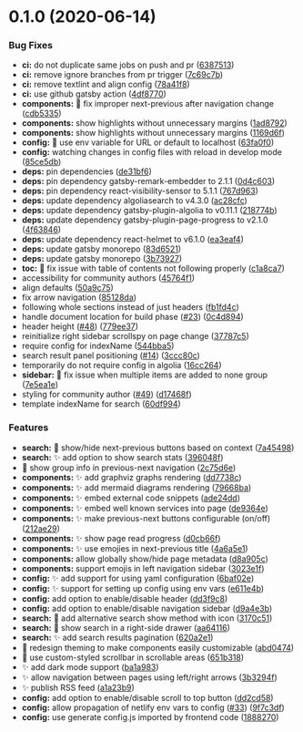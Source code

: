 # 0.1.0 (2020-06-14)


### Bug Fixes

* **ci:** do not duplicate same jobs on push and pr ([6387513](https://github.com/filipowm/gatsby-gitbook-starter/commit/63875138ce7bc2b81d94b73696b9bf8e2c1f80b1))
* **ci:** remove ignore branches from pr trigger ([7c69c7b](https://github.com/filipowm/gatsby-gitbook-starter/commit/7c69c7bc16b5a62ff716554a278b1fd38729ed39))
* **ci:** remove textlint and align config ([78a41f8](https://github.com/filipowm/gatsby-gitbook-starter/commit/78a41f87c9c6f30597596133c8db016313ade713))
* **ci:** use github gatsby action ([4df8770](https://github.com/filipowm/gatsby-gitbook-starter/commit/4df87704185ddaf32a60a40b98b37a3194052deb))
* **components:** :bug: fix improper next-previous after navigation change ([cdb5335](https://github.com/filipowm/gatsby-gitbook-starter/commit/cdb53353790aaa259fee823776eaa04bf7f815f8))
* **components:** show highlights without unnecessary margins ([1ad8792](https://github.com/filipowm/gatsby-gitbook-starter/commit/1ad8792425150178c16e8bb907e06f0556cab877))
* **components:** show highlights without unnecessary margins ([1169d6f](https://github.com/filipowm/gatsby-gitbook-starter/commit/1169d6f4e3b02a14e3d68f5225826b627e888e5a))
* **config:** :bug: use env variable for URL or default to localhost ([63fa0f0](https://github.com/filipowm/gatsby-gitbook-starter/commit/63fa0f093030f2dffbb4e2c44c190f4010583bd4))
* **config:** watching changes in config files with reload in develop mode ([85ce5db](https://github.com/filipowm/gatsby-gitbook-starter/commit/85ce5dbd791a038da9558272a54a5a791e51c1b7))
* **deps:** pin dependencies ([de31bf6](https://github.com/filipowm/gatsby-gitbook-starter/commit/de31bf6a40072b95e393e242050a89b32dc83d5f))
* **deps:** pin dependency gatsby-remark-embedder to 2.1.1 ([0d4c603](https://github.com/filipowm/gatsby-gitbook-starter/commit/0d4c6035a04fc4222143c2afacb15aacd48275d0))
* **deps:** pin dependency react-visibility-sensor to 5.1.1 ([767d963](https://github.com/filipowm/gatsby-gitbook-starter/commit/767d9631e9fea730e37d6b05314ddf237e6e0d65))
* **deps:** update dependency algoliasearch to v4.3.0 ([ac28cfc](https://github.com/filipowm/gatsby-gitbook-starter/commit/ac28cfc1b6d079df2920ac52505aa0be708d25a4))
* **deps:** update dependency gatsby-plugin-algolia to v0.11.1 ([218774b](https://github.com/filipowm/gatsby-gitbook-starter/commit/218774bbe1738d3ba78840d374c684abd9780ef9))
* **deps:** update dependency gatsby-plugin-page-progress to v2.1.0 ([4f63846](https://github.com/filipowm/gatsby-gitbook-starter/commit/4f6384695dfe90bf9adb3ba8521361d261ba75fa))
* **deps:** update dependency react-helmet to v6.1.0 ([ea3eaf4](https://github.com/filipowm/gatsby-gitbook-starter/commit/ea3eaf411decfa81c1ad92b22ea559daecfb485e))
* **deps:** update gatsby monorepo ([83d6521](https://github.com/filipowm/gatsby-gitbook-starter/commit/83d6521c813abbc1020d84e33eff142b2f8a78d3))
* **deps:** update gatsby monorepo ([3b73927](https://github.com/filipowm/gatsby-gitbook-starter/commit/3b7392753c5a8b558305a01e561cf52dc3a19611))
* **toc:** :bug: fix issue with table of contents not following properly ([c1a8ca7](https://github.com/filipowm/gatsby-gitbook-starter/commit/c1a8ca7222ec24c2b71f156d40c4b8f6f5950c8c))
* accessibility for community authors ([45764f1](https://github.com/filipowm/gatsby-gitbook-starter/commit/45764f16c35c9bf1a25f82a5cfad3ad30564be74))
* align defaults ([50a9c75](https://github.com/filipowm/gatsby-gitbook-starter/commit/50a9c752af9819eb9d3ef7522cfbd9e20a8c10c9))
* fix arrow navigation ([85128da](https://github.com/filipowm/gatsby-gitbook-starter/commit/85128dae3c819f5b2d9ea4c2d93358f2196bddf2))
* following whole sections instead of just headers ([fb1fd4c](https://github.com/filipowm/gatsby-gitbook-starter/commit/fb1fd4ceddd00d8d1528f6414575a90fc5a800c8))
* handle document location for build phase ([#23](https://github.com/filipowm/gatsby-gitbook-starter/issues/23)) ([0c4d894](https://github.com/filipowm/gatsby-gitbook-starter/commit/0c4d89437e509270a711cf90d8ba8a83a084a01f))
* header height ([#48](https://github.com/filipowm/gatsby-gitbook-starter/issues/48)) ([779ee37](https://github.com/filipowm/gatsby-gitbook-starter/commit/779ee37ffb61ede271fe05f4184dea4e4a5880d8))
* reinitialize right sidebar scrollspy on page change ([37787c5](https://github.com/filipowm/gatsby-gitbook-starter/commit/37787c51d35e4fcc0195060b9337f1b66a3c3f4f))
* require config for indexName ([544bba5](https://github.com/filipowm/gatsby-gitbook-starter/commit/544bba58441a1214a8712ce70d8168bdbea56a9c))
* search result panel positioning ([#14](https://github.com/filipowm/gatsby-gitbook-starter/issues/14)) ([3ccc80c](https://github.com/filipowm/gatsby-gitbook-starter/commit/3ccc80c6991d463bcd0839a5fdb168a0a34812e2))
* temporarily do not require config in algolia ([16cc264](https://github.com/filipowm/gatsby-gitbook-starter/commit/16cc26491782355871307646eddf905685bc47c0))
* **sidebar:** :bug: fix issue when multiple items are added to none group ([7e5ea1e](https://github.com/filipowm/gatsby-gitbook-starter/commit/7e5ea1e7d94a5f102d73afd595d89b65a17d3f15))
* styling for community author ([#49](https://github.com/filipowm/gatsby-gitbook-starter/issues/49)) ([d17468f](https://github.com/filipowm/gatsby-gitbook-starter/commit/d17468f9b3505a0fe41180c0612d4523cd743b29))
* template indexName for search ([60df994](https://github.com/filipowm/gatsby-gitbook-starter/commit/60df99447af563aba96c98ede16cc19ada41233b))


### Features

* **search:** :lipstick: show/hide next-previous buttons based on context ([7a45498](https://github.com/filipowm/gatsby-gitbook-starter/commit/7a45498607a07094b17855ee1bdd1406dbeddbf8))
* **search:** :sparkles: add option to show search stats ([396048f](https://github.com/filipowm/gatsby-gitbook-starter/commit/396048fe0bf91b3e4b07bfd767d501e3dfc7f2ea))
* :lipstick: show group info in previous-next navigation ([2c75d6e](https://github.com/filipowm/gatsby-gitbook-starter/commit/2c75d6e25b74e34336e6f1384456bac6a80ca9ac))
* **components:** :sparkles: add graphviz graphs rendering ([dd7738c](https://github.com/filipowm/gatsby-gitbook-starter/commit/dd7738c2f7dec3b596cb6a679d9a5948331c39fe))
* **components:** :sparkles: add mermaid diagrams rendering ([79668ba](https://github.com/filipowm/gatsby-gitbook-starter/commit/79668baeef504b1082d25c7386f7a2717eece914))
* **components:** :sparkles: embed external code snippets ([ade24dd](https://github.com/filipowm/gatsby-gitbook-starter/commit/ade24dd41e14b18d625dfb0c6c7118b038db0cd6))
* **components:** :sparkles: embed well known services into page ([de9364e](https://github.com/filipowm/gatsby-gitbook-starter/commit/de9364e92349ef895d3d3a740e40e2a973a317f2))
* **components:** :sparkles: make previous-next buttons configurable (on/off) ([212ae29](https://github.com/filipowm/gatsby-gitbook-starter/commit/212ae29a7e10151700a7d230d3189232fa21d7be))
* **components:** :sparkles: show page read progress ([d0cb66f](https://github.com/filipowm/gatsby-gitbook-starter/commit/d0cb66fa7f38699dfd9c50f47fb4a632516a1529))
* **components:** :sparkles: use emojies in next-previous title ([4a6a5e1](https://github.com/filipowm/gatsby-gitbook-starter/commit/4a6a5e1350a5bfeb9cf4d902a3195ea51848b6ef))
* **components:** allow globally show/hide page metadata ([d8a905c](https://github.com/filipowm/gatsby-gitbook-starter/commit/d8a905c2e808033c661884f29778453e1a0ac128))
* **components:** support emojis in left navigation sidebar ([3023e1f](https://github.com/filipowm/gatsby-gitbook-starter/commit/3023e1f8972e175a4e3982d684b1c22d332bdbc3))
* **config:** :sparkles: add support for using yaml configuration ([6baf02e](https://github.com/filipowm/gatsby-gitbook-starter/commit/6baf02eb31f90aad86e560b9345b0555c1cbab88))
* **config:** :sparkles: support for setting up config using env vars ([e611e4b](https://github.com/filipowm/gatsby-gitbook-starter/commit/e611e4bd079535af05a50f0ebf25dd92b129f4d3))
* **config:** add option to enable/disable header ([dd3f9c8](https://github.com/filipowm/gatsby-gitbook-starter/commit/dd3f9c8f99eee17a02d8004a000c6d6bc568a06f))
* **config:** add option to enable/disable navigation sidebar ([d9a4e3b](https://github.com/filipowm/gatsby-gitbook-starter/commit/d9a4e3bfab5c0f15e7f8defa65199e5a021032ae))
* **search:** :lipstick: add alternative search show method with icon ([3170c51](https://github.com/filipowm/gatsby-gitbook-starter/commit/3170c517f604ea02f06ab95383998b8aec6b1ce6))
* **search:** :lipstick: show search in a right-side drawer ([aa64116](https://github.com/filipowm/gatsby-gitbook-starter/commit/aa6411639ea979aac49d7cb228dd17afbdcc1e93))
* **search:** :sparkles: add search results pagination ([620a2e1](https://github.com/filipowm/gatsby-gitbook-starter/commit/620a2e1e03ab291ffd54bffeff311d0139e8b62b))
* :lipstick: redesign theming to make components easily customizable ([abd0474](https://github.com/filipowm/gatsby-gitbook-starter/commit/abd04749786bf68b03ba42b14b429958b0a85e71))
* :lipstick: use custom-styled scrollbar in scrollable areas ([651b318](https://github.com/filipowm/gatsby-gitbook-starter/commit/651b31850d13aa7d0177acfb1c8ae755858db850))
* :sparkles: add dark mode support ([ba1a983](https://github.com/filipowm/gatsby-gitbook-starter/commit/ba1a98309abcad0d99fa7c319db36af6e1670f99))
* :sparkles: allow navigation between pages using left/right arrows ([3b3294f](https://github.com/filipowm/gatsby-gitbook-starter/commit/3b3294fa8bde4387762cc777ed9062aef32d9f51))
* :sparkles: publish RSS feed ([a1a23b9](https://github.com/filipowm/gatsby-gitbook-starter/commit/a1a23b9cd96694f3b7a9cd9c33b585417045d1bd))
* **config:** add option to enable/disable scroll to top button ([dd2cd58](https://github.com/filipowm/gatsby-gitbook-starter/commit/dd2cd58ed7ccdc73718b489c5fd4e0a0ddc3c7a5))
* **config:** allow propagation of netlify env vars to config ([#33](https://github.com/filipowm/gatsby-gitbook-starter/issues/33)) ([9f7c3df](https://github.com/filipowm/gatsby-gitbook-starter/commit/9f7c3dfe78d8687029b5ce8e4517156d59a4c98e))
* **config:** use generate config.js imported by frontend code ([1888270](https://github.com/filipowm/gatsby-gitbook-starter/commit/1888270c0d9d03602324dfcd4b2d6f9f96cabed1))



